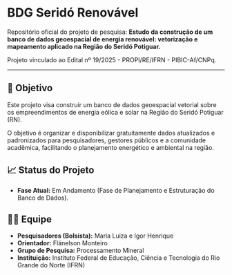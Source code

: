 # BDG Seridó Renovável

Repositório oficial do projeto de pesquisa: **Estudo da construção de um banco de dados geoespacial de energia renovável: vetorização e mapeamento aplicado na Região do Seridó Potiguar.**

Projeto vinculado ao Edital nº 19/2025 - PROPI/RE/IFRN - PIBIC-Af/CNPq.

---

## 🎯 Objetivo

Este projeto visa construir um banco de dados geoespacial vetorial sobre os empreendimentos de energia eólica e solar na Região do Seridó Potiguar (RN).

O objetivo é organizar e disponibilizar gratuitamente dados atualizados e padronizados para pesquisadores, gestores públicos e a comunidade acadêmica, facilitando o planejamento energético e ambiental na região.

## 📈 Status do Projeto

* **Fase Atual:** Em Andamento (Fase de Planejamento e Estruturação do Banco de Dados).

## 🧑‍💻 Equipe

* **Pesquisadores (Bolsista):** Maria Luiza e Igor Henrique
* **Orientador:** Flánelson Monteiro
*  **Grupo de Pesquisa:** Processamento Mineral
* **Instituição:** Instituto Federal de Educação, Ciência e Tecnologia do Rio Grande do Norte (IFRN)

